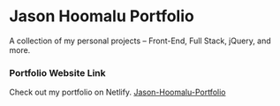 # Jason Hoomalu Portfolio
A collection of my personal projects – Front-End, Full Stack, jQuery, and more.


### Portfolio Website Link
Check out my portfolio on Netlify.
[Jason-Hoomalu-Portfolio](https://jason-hoomalu-portfolio.netlify.app/)
